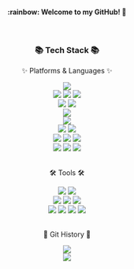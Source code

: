 <div align="center">
<h4>:rainbow: Welcome to my GitHub! 👋</h4>
<br>
</div>

<div align=center>
	<h3>📚 Tech Stack 📚</h3>
	<p>✨ Platforms & Languages ✨</p>
</div>
<div align="center">
	<img src="https://img.shields.io/badge/Java-007396?style=flat&logo=Conda-Forge&logoColor=white" />
	<br>
	<img src="https://img.shields.io/badge/Spring-6DB33F?style=flat&logo=Spring&logoColor=white" />
  <img src="https://img.shields.io/badge/Spring Boot-6DB33F?style=flat&logo=Spring Boot&logoColor=white" />
  <img src="https://img.shields.io/badge/Spring Security-6DB33F?style=flat&logo=Spring Security&logoColor=white" />
  <br>
  <img src="https://img.shields.io/badge/JPA-DD282E?style=flat&logo=&logoColor=white" />
  <img src="https://img.shields.io/badge/QueryDSL-39729E?style=flat&logo=&logoColor=white" />
  <br>
	<img src="https://img.shields.io/badge/MySQL-4479A1?style=flat&logo=MySQL&logoColor=white" />
  <br>
	<img src="https://img.shields.io/badge/Linux-FCC624?style=flat&logo=Linux&logoColor=white" />
  <br>
  <img src="https://img.shields.io/badge/Docker-2496ED?style=flat&logo=docker&logoColor=white" />
  <img src="https://img.shields.io/badge/Docker Compose-4285F4?style=flat&logo=&logoColor=white" />
  <br>
  <img src="https://img.shields.io/badge/AWS Secrets Manager-DD344C?style=flat&logo=awssecretsmanager&logoColor=white" />
  <img src="https://img.shields.io/badge/Amazon S3-569A31?style=flat&logo=amazons3&logoColor=white" />
  <img src="https://img.shields.io/badge/Amazon RDS-527FFF1?style=flat&logo=amazonrds&logoColor=white" />
  <br>
  <img src="https://img.shields.io/badge/Amazon Route 53-8C4FFF?style=flat&logo=amazonroute53&logoColor=white" />
  <img src="https://img.shields.io/badge/Amazon CloudWatch-FF4F8B?style=flat&logo=amazoncloudwatch&logoColor=white" />
  <img src="https://img.shields.io/badge/Amazon EC2-FF9900?style=flat&logo=amazonec2&logoColor=white" />
</div>
<br>
<div align=center>
	<p>🛠 Tools 🛠</p>
</div>
<div align=center>
	<img src="https://img.shields.io/badge/IntelliJ%20IDE-000000?style=flat&logo=IntelliJ IDEA&logoColor=white" />
	<img src="https://img.shields.io/badge/Visual%20Studio%20Code-007ACC?style=flat&logo=VisualStudioCode&logoColor=white" />
	<br>
	<img src="https://img.shields.io/badge/Git-F05032?style=flat&logo=Git&logoColor=white" />
	<img src="https://img.shields.io/badge/GitHub-181717?style=flat&logo=GitHub&logoColor=white" />
  <img src="https://img.shields.io/badge/GitHub Actions-2088FF?style=flat&logo=githubactions&logoColor=white" />
  <br>
  <img src="https://img.shields.io/badge/discord-5865F2?style=flat&logo=discord&logoColor=white" />
  <img src="https://img.shields.io/badge/Slack-4A154B?style=flat&logo=Slack&logoColor=white" />
  <img src="https://img.shields.io/badge/Jira-0052CC?style=flat&logo=Jira&logoColor=white" />  
  <img src="https://img.shields.io/badge/notion-000000?style=flat&logo=notion&logoColor=white" />  
</div>
<br>
<div align=center>
	<p>🌱 Git History 🌱</p>
</div>
<div align=center>
<img src="https://github-readme-stats.vercel.app/api/top-langs/?username=EUNCHAEv1006&layout=compact">
<br>
<img src="https://github-readme-stats.vercel.app/api?username=EUNCHAEv1006&show_icons=true">
</div>

